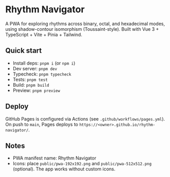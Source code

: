 # Rhythm Navigator

A PWA for exploring rhythms across binary, octal, and hexadecimal modes, using shadow-contour isomorphism (Toussaint-style). Built with Vue 3 + TypeScript + Vite + Pinia + Tailwind.

## Quick start

- Install deps: `pnpm i` (or `npm i`)
- Dev server: `pnpm dev`
- Typecheck: `pnpm typecheck`
- Tests: `pnpm test`
- Build: `pnpm build`
- Preview: `pnpm preview`

## Deploy

GitHub Pages is configured via Actions (see `.github/workflows/pages.yml`). On push to `main`, Pages deploys to `https://<owner>.github.io/rhythm-navigator/`.

## Notes

- PWA manifest name: Rhythm Navigator
- Icons: place `public/pwa-192x192.png` and `public/pwa-512x512.png` (optional). The app works without custom icons.
